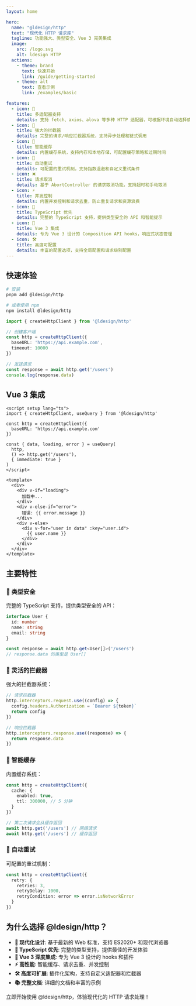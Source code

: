 ```yaml
---
layout: home

hero:
  name: "@ldesign/http"
  text: "现代化 HTTP 请求库"
  tagline: 功能强大、类型安全、Vue 3 完美集成
  image:
    src: /logo.svg
    alt: ldesign HTTP
  actions:
    - theme: brand
      text: 快速开始
      link: /guide/getting-started
    - theme: alt
      text: 查看示例
      link: /examples/basic

features:
  - icon: 🚀
    title: 多适配器支持
    details: 支持 fetch、axios、alova 等多种 HTTP 适配器，可根据环境自动选择或手动指定
  - icon: 🔧
    title: 强大的拦截器
    details: 完整的请求/响应拦截器系统，支持异步处理和链式调用
  - icon: 💾
    title: 智能缓存
    details: 内置缓存系统，支持内存和本地存储，可配置缓存策略和过期时间
  - icon: 🔄
    title: 自动重试
    details: 可配置的重试机制，支持指数退避和自定义重试条件
  - icon: ❌
    title: 请求取消
    details: 基于 AbortController 的请求取消功能，支持超时和手动取消
  - icon: ⚡
    title: 并发控制
    details: 内置并发控制和请求去重，防止重复请求和资源浪费
  - icon: 🎯
    title: TypeScript 优先
    details: 完整的 TypeScript 支持，提供类型安全的 API 和智能提示
  - icon: 🌟
    title: Vue 3 集成
    details: 专为 Vue 3 设计的 Composition API hooks，响应式状态管理
  - icon: 🛠️
    title: 高度可配置
    details: 丰富的配置选项，支持全局配置和请求级别配置
---
```


## 快速体验

```bash
# 安装
pnpm add @ldesign/http

# 或者使用 npm
npm install @ldesign/http
```

```typescript
import { createHttpClient } from '@ldesign/http'

// 创建客户端
const http = createHttpClient({
  baseURL: 'https://api.example.com',
  timeout: 10000
})

// 发送请求
const response = await http.get('/users')
console.log(response.data)
```

## Vue 3 集成

```vue
<script setup lang="ts">
import { createHttpClient, useQuery } from '@ldesign/http'

const http = createHttpClient({
  baseURL: 'https://api.example.com'
})

const { data, loading, error } = useQuery(
  http,
  () => http.get('/users'),
  { immediate: true }
)
</script>

<template>
  <div>
    <div v-if="loading">
      加载中...
    </div>
    <div v-else-if="error">
      错误: {{ error.message }}
    </div>
    <div v-else>
      <div v-for="user in data" :key="user.id">
        {{ user.name }}
      </div>
    </div>
  </div>
</template>
```

## 主要特性

### 🎯 类型安全

完整的 TypeScript 支持，提供类型安全的 API：

```typescript
interface User {
  id: number
  name: string
  email: string
}

const response = await http.get<User[]>('/users')
// response.data 的类型是 User[]
```

### 🔧 灵活的拦截器

强大的拦截器系统：

```typescript
// 请求拦截器
http.interceptors.request.use((config) => {
  config.headers.Authorization = `Bearer ${token}`
  return config
})

// 响应拦截器
http.interceptors.response.use((response) => {
  return response.data
})
```

### 💾 智能缓存

内置缓存系统：

```typescript
const http = createHttpClient({
  cache: {
    enabled: true,
    ttl: 300000, // 5 分钟
  }
})

// 第二次请求会从缓存返回
await http.get('/users') // 网络请求
await http.get('/users') // 缓存返回
```

### 🔄 自动重试

可配置的重试机制：

```typescript
const http = createHttpClient({
  retry: {
    retries: 3,
    retryDelay: 1000,
    retryCondition: error => error.isNetworkError
  }
})
```

## 为什么选择 @ldesign/http？

- **🚀 现代化设计**: 基于最新的 Web 标准，支持 ES2020+ 和现代浏览器
- **🎯 TypeScript 优先**: 完整的类型支持，提供最佳的开发体验
- **🌟 Vue 3 深度集成**: 专为 Vue 3 设计的 hooks 和插件
- **⚡ 高性能**: 智能缓存、请求去重、并发控制
- **🛠️ 高度可扩展**: 插件化架构，支持自定义适配器和拦截器
- **📚 完整文档**: 详细的文档和丰富的示例

立即开始使用 @ldesign/http，体验现代化的 HTTP 请求处理！
